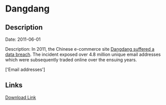 # Dangdang

## Description

Date: 2011-06-01

Description:
In 2011, the Chinese e-commerce site <a href="https://www.marbridgeconsulting.com/marbridgedaily/2011-12-29/article/52564/rumor_dangdang_alipay_suffer_data_breaches" target="_blank" rel="noopener">Dangdang suffered a data breach</a>. The incident exposed over 4.8 million unique email addresses which were subsequently traded online over the ensuing years.


['Email addresses']

## Links

[Download Link](https://link-to.net/1229997/949.4747779626998/dynamic/?r=ZGFuZ2RhbmcuY29t)